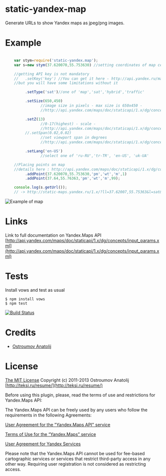 static-yandex-map
=================

Generate URLs to show Yandex maps as jpeg/png images.



Example
==================


```javascript

    var stym=require('static-yandex.map');
    var s=new stym(37.620070,55.753630) //setting coordinates of map center - http://api.yandex.com/maps/doc/staticapi/1.x/dg/concepts/map_center.xml

    //getting API key is not mandatory
    //   .setKey('key') //You can get it here - http://api.yandex.ru/maps/form.xml
    //but you will have some limitations without it

         .setType('sat')//one of 'map','sat','hybrid','traffic'

         .setSize(650,450)
                //image size in pixels - max size is 650x450 -
                //http://api.yandex.com/maps/doc/staticapi/1.x/dg/concepts/map_size.xml

         .setZ(13)
                //0-17(highest) - scale -
                //http://api.yandex.com/maps/doc/staticapi/1.x/dg/concepts/map_scale.xml
         //.setSpan(0.02,0.02)
                //set viewport span in degrees
                //http://api.yandex.com/maps/doc/staticapi/1.x/dg/concepts/map_viewport.xml

         .setLang('en-US')
                //select one of 'ru-RU','tr-TR', 'en-US', 'uk-UA'

    //Placing points on map
    //details here : http://api.yandex.com/maps/doc/staticapi/1.x/dg/concepts/markers.xml
         .addPoint(37.620070,55.753630,'pm','wt','m',1)
         .addPoint(37.64,55.76363,'pm','wt','m',99);

    console.log(s.getUrl());
    // -> http://static-maps.yandex.ru/1.x/?ll=37.62007,55.75363&l=sat&lang=en-US&size=450,450&z=13&pt=37.62007,55.75363,pmwtm1~37.64,55.76363,pmwtm99
```

![Example of map](http://static-maps.yandex.ru/1.x/?ll=37.62007,55.75363&l=sat&lang=en-US&size=450,450&z=13&pt=37.62007,55.75363,pmwtm1~37.64,55.76363,pmwtm99)

Links
==================

Link to full documentation on Yandex.Maps API
[http://api.yandex.com/maps/doc/staticapi/1.x/dg/concepts/input_params.xml](http://api.yandex.com/maps/doc/staticapi/1.x/dg/concepts/input_params.xml)


Tests
==================

Install vows and test as usual

    $ npm install vows
    $ npm test

[![Build Status](https://travis-ci.org/vodolaz095/static-yandex-map.png)](https://travis-ci.org/vodolaz095/static-yandex-map)

Credits
==================

  - [Ostroumov Anatolij](https://github.com/vodolaz095)

License
==================

[The MIT License](http://opensource.org/licenses/MIT)
Copyright (c) 2011-2013 Ostroumov Anatolij [http://teksi.ru/resume/](http://teksi.ru/resume/)

Before using this plugin, please, read the terms of use and restrictions for Yandex.Maps API:

The Yandex.Maps API can be freely used by any users who follow the requirements in the following Agreements:

[User Agreement for the "Yandex.Maps API" service](http://legal.yandex.com/maps_api/)

[Terms of Use for the “Yandex.Maps” service](http://legal.yandex.com/maps_termsofuse/)

[User Agreement for Yandex Services](http://company.yandex.ru/legal/rules/)

Please note that the Yandex.Maps API cannot be used for fee-based cartographic services or services that restrict third-party access in any other way.
Requiring user registration is not considered as restricting access.



